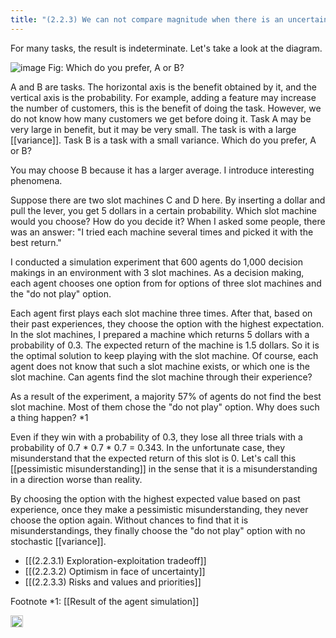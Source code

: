 ```yaml
---
title: "(2.2.3) We can not compare magnitude when there is an uncertain factor?"
---
```


For many tasks, the result is indeterminate. Let's take a look at the diagram.

![image](https://gyazo.com/ee21856e875b6150ea73891f6a0809d5/thumb/1000)
Fig: Which do you prefer, A or B?

A and B are tasks. The horizontal axis is the benefit obtained by it, and the vertical axis is the probability. For example, adding a feature may increase the number of customers, this is the benefit of doing the task. However, we do not know how many customers we get before doing it. Task A may be very large in benefit, but it may be very small. The task is with a large [[variance]]. Task B is a task with a small variance. Which do you prefer, A or B?

You may choose B because it has a larger average. I introduce interesting phenomena.

Suppose there are two slot machines C and D here. By inserting a dollar and pull the lever, you get 5 dollars in a certain probability. Which slot machine would you choose? How do you decide it? When I asked some people, there was an answer: "I tried each machine several times and picked it with the best return."

I conducted a simulation experiment that 600 agents do 1,000 decision makings in an environment with 3 slot machines. As a decision making, each agent chooses one option from for options of three slot machines and the "do not play" option.

Each agent first plays each slot machine three times. After that, based on their past experiences, they choose the option with the highest expectation. In the slot machines, I prepared a machine which returns 5 dollars with a probability of 0.3. The expected return of the machine is 1.5 dollars. So it is the optimal solution to keep playing with the slot machine.  Of course, each agent does not know that such a slot machine exists, or which one is the slot machine. Can agents find the slot machine through their experience?

As a result of the experiment, a majority 57% of agents do not find the best slot machine. Most of them chose the "do not play" option. Why does such a thing happen? *1

Even if they win with a probability of 0.3, they lose all three trials with a probability of 0.7 * 0.7 * 0.7 = 0.343. In the unfortunate case, they misunderstand that the expected return of this slot is 0. Let's call this [[pessimistic misunderstanding]] in the sense that it is a misunderstanding in a direction worse than reality.

By choosing the option with the highest expected value based on past experience, once they make a pessimistic misunderstanding, they never choose the option again. Without chances to find that it is misunderstandings, they finally choose the "do not play" option with no stochastic [[variance]].

- [[(2.2.3.1) Exploration-exploitation tradeoff]]
- [[(2.2.3.2) Optimism in face of uncertainty]]
- [[(2.2.3.3) Risks and values ​​and priorities]]

Footnote *1: [[Result of the agent simulation]]

<img src='https://scrapbox.io/api/pages/nishio-en/en/icon' alt='en.icon' height="19.5"/>